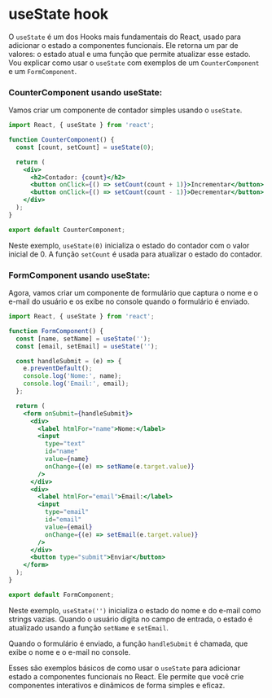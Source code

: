 # useState hook

O `useState` é um dos Hooks mais fundamentais do React, usado para adicionar o estado a componentes funcionais. Ele retorna um par de valores: o estado atual e uma função que permite atualizar esse estado. Vou explicar como usar o `useState` com exemplos de um `CounterComponent` e um `FormComponent`.

### CounterComponent usando useState:

Vamos criar um componente de contador simples usando o `useState`.

```jsx
import React, { useState } from 'react';

function CounterComponent() {
  const [count, setCount] = useState(0);

  return (
    <div>
      <h2>Contador: {count}</h2>
      <button onClick={() => setCount(count + 1)}>Incrementar</button>
      <button onClick={() => setCount(count - 1)}>Decrementar</button>
    </div>
  );
}

export default CounterComponent;
```

Neste exemplo, `useState(0)` inicializa o estado do contador com o valor inicial de 0. A função `setCount` é usada para atualizar o estado do contador.

### FormComponent usando useState:

Agora, vamos criar um componente de formulário que captura o nome e o e-mail do usuário e os exibe no console quando o formulário é enviado.

```jsx
import React, { useState } from 'react';

function FormComponent() {
  const [name, setName] = useState('');
  const [email, setEmail] = useState('');

  const handleSubmit = (e) => {
    e.preventDefault();
    console.log('Nome:', name);
    console.log('Email:', email);
  };

  return (
    <form onSubmit={handleSubmit}>
      <div>
        <label htmlFor="name">Nome:</label>
        <input
          type="text"
          id="name"
          value={name}
          onChange={(e) => setName(e.target.value)}
        />
      </div>
      <div>
        <label htmlFor="email">Email:</label>
        <input
          type="email"
          id="email"
          value={email}
          onChange={(e) => setEmail(e.target.value)}
        />
      </div>
      <button type="submit">Enviar</button>
    </form>
  );
}

export default FormComponent;
```

Neste exemplo, `useState('')` inicializa o estado do nome e do e-mail como strings vazias. Quando o usuário digita no campo de entrada, o estado é atualizado usando a função `setName` e `setEmail`.

Quando o formulário é enviado, a função `handleSubmit` é chamada, que exibe o nome e o e-mail no console.

Esses são exemplos básicos de como usar o `useState` para adicionar estado a componentes funcionais no React. Ele permite que você crie componentes interativos e dinâmicos de forma simples e eficaz.